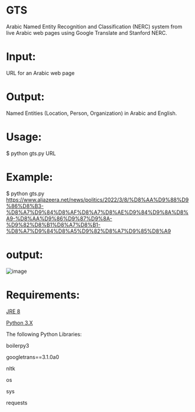 # GTS
Arabic Named Entity Recognition and Classification (NERC) system from live Arabic web pages using Google Translate and Stanford NERC.

# Input: 
URL for an Arabic web page

# Output:
Named Entities (Location, Person, Organization) in Arabic and English.

# Usage:
$ python gts.py URL

# Example:
$ python gts.py https://www.aljazeera.net/news/politics/2022/3/8/%D8%AA%D9%88%D9%86%D8%B3-%D8%A7%D9%84%D8%AF%D8%A7%D8%AE%D9%84%D9%8A%D8%A9-%D8%AA%D9%86%D9%87%D9%8A-%D9%82%D8%B1%D8%A7%D8%B1-%D8%A7%D9%84%D8%A5%D9%82%D8%A7%D9%85%D8%A9

# output:
![image](https://user-images.githubusercontent.com/11039233/157193571-648e54ae-3c7f-41e2-ab44-965f70f94b4e.png)

# Requirements:

<a href="https://www.oracle.com/Java/technologies/Javase-jre8-downloads.html">JRE 8</a>

<a href="https://www.python.org/downloads/">Python 3.X</a>

The following Python Libraries:

boilerpy3

googletrans==3.1.0a0

nltk

os

sys

requests
